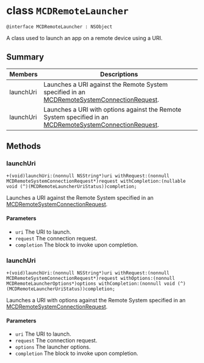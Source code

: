 # class `MCDRemoteLauncher` 

```
@interface MCDRemoteLauncher : NSObject
```  

A class used to launch an app on a remote device using a URI.

## Summary

 Members | Descriptions                                
----|---------
launchUri | Launches a URI against the Remote System specified in an [MCDRemoteSystemConnectionRequest](MCDRemoteSystemConnectionRequest.md).
launchUri | Launches a URI with options against the Remote System specified in an [MCDRemoteSystemConnectionRequest](MCDRemoteSystemConnectionRequest.md).

## Methods

### launchUri
`+(void)launchUri:(nonnull NSString*)uri withRequest:(nonnull MCDRemoteSystemConnectionRequest*)request withCompletion:(nullable void (^)(MCDRemoteLauncherUriStatus))completion;` 

Launches a URI against the Remote System specified in an [MCDRemoteSystemConnectionRequest](MCDRemoteSystemConnectionRequest.md).

#### Parameters
* `uri` The URI to launch.
* `request` The connection request.
* `completion` The block to invoke upon completion.

### launchUri
`+(void)launchUri:(nonnull NSString*)uri withRequest:(nonnull MCDRemoteSystemConnectionRequest*)request withOptions:(nonnull MCDRemoteLauncherOptions*)options withCompletion:(nonnull void (^)(MCDRemoteLauncherUriStatus))completion;`

Launches a URI with options against the Remote System specified in an [MCDRemoteSystemConnectionRequest](MCDRemoteSystemConnectionRequest.md).

#### Parameters
* `uri` The URI to launch.
* `request` The connection request.
* `options` The launcher options.
* `completion` The block to invoke upon completion.
